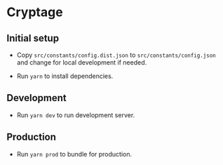 # Cryptage

## Initial setup

- Copy `src/constants/config.dist.json` to `src/constants/config.json` and change for local development if needed.

- Run `yarn` to install dependencies. 

## Development

- Run `yarn dev` to run development server.

## Production

- Run `yarn prod` to bundle for production.
